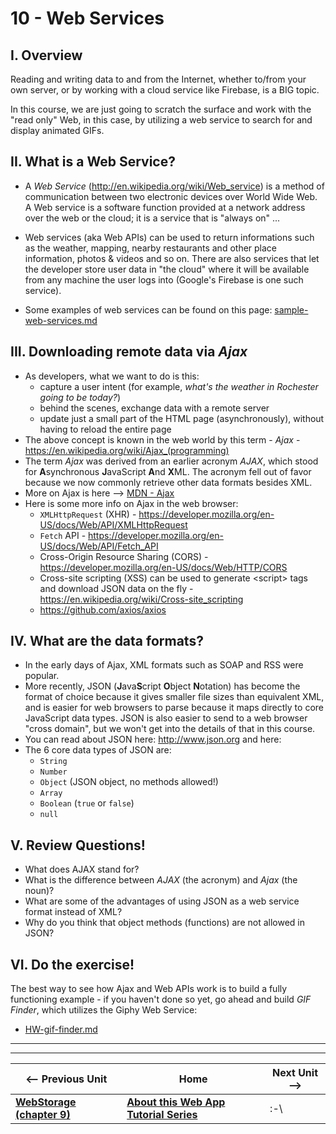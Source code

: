 # 10 - Web Services

## I. Overview
Reading and writing data to and from the Internet, whether to/from your own server, or by working with a cloud service like Firebase, is a BIG topic.

In this course, we are just going to scratch the surface and work with the "read only" Web, in this case, by utilizing a web service to search for and display animated GIFs.

## II. What is a Web Service?

- A *Web Service* (http://en.wikipedia.org/wiki/Web_service) is a method of communication between two electronic devices over World Wide Web. A Web service is a software function provided at a network address over the web or the cloud; it is a service that is "always on" ...

- Web services (aka Web APIs) can be used to return informations such as the weather, mapping, nearby restaurants and other place information, photos & videos and so on. There are also services that let the developer store user data in "the cloud" where it will be available from any machine the user logs into (Google's Firebase is one such service). 

- Some examples of web services can be found on this page: [sample-web-services.md](https://github.com/tonethar/IGME-230-Fall-2018/blob/master/projects/_supporting-files/sample-web-services.md)


## III. Downloading remote data via *Ajax*

- As developers, what we want to do is this:
    - capture a user intent (for example, *what's the weather in Rochester going to be today?*)
    - behind the scenes, exchange data with a remote server
    - update just a small part of the HTML page (asynchronously), without having to reload the entire page
- The above concept is known in the web world by this term - *Ajax* - https://en.wikipedia.org/wiki/Ajax_(programming)
- The term *Ajax* was derived from an earlier acronym *AJAX*, which stood for **A**synchronous **J**avaScript **A**nd **X**ML. The acronym fell out of favor because we now commonly retrieve other data formats besides XML.  
- More on Ajax is here --> [MDN - Ajax](https://developer.mozilla.org/en-US/docs/Web/Guide/AJAX)
- Here is some more info on Ajax in the web browser:
  - `XMLHttpRequest` (XHR) - https://developer.mozilla.org/en-US/docs/Web/API/XMLHttpRequest
  - `Fetch` API - https://developer.mozilla.org/en-US/docs/Web/API/Fetch_API
  - Cross-Origin Resource Sharing (CORS) - https://developer.mozilla.org/en-US/docs/Web/HTTP/CORS
  - Cross-site scripting (XSS) can be used to generate &lt;script> tags and download JSON data on the fly - https://en.wikipedia.org/wiki/Cross-site_scripting
  - https://github.com/axios/axios


## IV. What are the data formats?
- In the early days of Ajax, XML formats such as SOAP and RSS were popular.
- More recently, JSON (**J**ava**S**cript **O**bject **N**otation) has become the format of choice because it gives smaller file sizes than equivalent XML, and is easier for web browsers to parse because it maps directly to core JavaScript data types. JSON is also easier to send to a web browser "cross domain", but we won't get into the details of that in this course.
- You can read about JSON here: http://www.json.org and here: 
- The 6 core data types of JSON are:
    - `String`
    - `Number`
    - `Object` (JSON object, no methods allowed!)
    - `Array`
    - `Boolean` (`true` or `false`)
    - `null`


## V. Review Questions!
- What does AJAX stand for?
- What is the difference between *AJAX* (the acronym) and *Ajax* (the noun)?
- What are some of the advantages of using JSON as a web service format instead of XML?
- Why do you think that object methods (functions) are not allowed in JSON?

## VI. Do the exercise!
The best way to see how Ajax and Web APIs work is to build a fully functioning example - if you haven't done so yet, go ahead and build *GIF Finder*, which utilizes the Giphy Web Service:


- [HW-gif-finder.md](./HW-gif-finder.md)

<hr><hr>

| <-- Previous Unit | Home | Next Unit -->
| --- | --- | --- 
|   **[WebStorage (chapter 9)](web-apps-9.md)** |  **[About this Web App Tutorial Series](web-apps-0.md)** |   :-\
